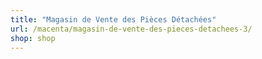 ```yaml
---
title: "Magasin de Vente des Pièces Détachées"
url: /macenta/magasin-de-vente-des-pieces-detachees-3/
shop: shop
---
```

